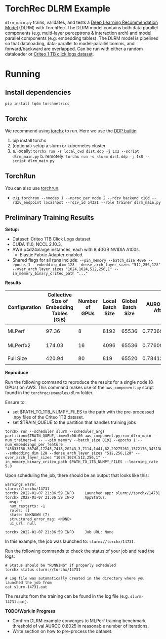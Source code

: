 # TorchRec DLRM Example

`dlrm_main.py` trains, validates, and tests a [Deep Learning Recommendation Model](https://arxiv.org/abs/1906.00091) (DLRM) with TorchRec. The DLRM model contains both data parallel components (e.g. multi-layer perceptrons & interaction arch) and model parallel components (e.g. embedding tables). The DLRM model is pipelined so that dataloading, data-parallel to model-parallel comms, and forward/backward are overlapped. Can be run with either a random dataloader or [Criteo 1 TB click logs dataset](https://ailab.criteo.com/download-criteo-1tb-click-logs-dataset/).

# Running

## Install dependencies
`pip install tqdm torchmetrics`

## Torchx
We recommend using [torchx](https://pytorch.org/torchx/main/quickstart.html) to run. Here we use the [DDP builtin](https://pytorch.org/torchx/main/components/distributed.html)

1. pip install torchx
2. (optional) setup a slurm or kubernetes cluster
3.
    a. locally: `torchx run -s local_cwd dist.ddp -j 1x2 --script dlrm_main.py`
    b. remotely: `torchx run -s slurm dist.ddp -j 1x8 --script dlrm_main.py`

## TorchRun
You can also use [torchrun](https://pytorch.org/docs/stable/elastic/run.html).
* e.g. `torchrun --nnodes 1 --nproc_per_node 2 --rdzv_backend c10d --rdzv_endpoint localhost --rdzv_id 54321 --role trainer dlrm_main.py`


## Preliminary Training Results

**Setup:**
* Dataset: Criteo 1TB Click Logs dataset
* CUDA 11.0, NCCL 2.10.3.
* AWS p4d24xlarge instances, each with 8 40GB NVIDIA A100s.
   *  Elastic Fabric Adapter enabled.
* Shared flags for all runs include: `--pin_memory --batch_size 4096 --epochs 1 --embedding_dim 128 --dense_arch_layer_sizes "512,256,128" --over_arch_layer_sizes "1024,1024,512,256,1" --in_memory_binary_criteo_path "..."`


**Results**

|Configuration|Collective Size of Embedding Tables (GiB)|Number of GPUs|Local Batch Size|Global Batch Size|AUROC over Val Set After 1 Epoch|AUROC Over Test Set After 1 Epoch|Train Records/Second|Time to Train 1 Epoch | Unique Flags |
--- | --- | --- | --- | --- | --- | --- | --- | --- | ---
|MLPerf|97.36|8|8192|65536|0.7736921906471252|0.7684569954872131|5497159.68 rec/s| 12m43s | `--batch_size 8192 --num_embeddings_per_feature "40000000,39060,17295,7424,20265,3,7122,1543,63,40000000,3067956,405282,10,2209,11938,155,4,976,14,40000000,40000000,40000000,590152,12973,108,36"` |
|MLPerfx2|174.03|16|4096|65536|0.7760998606681824|0.7706344723701477|2028339.2 rec/s| 34m:27s | `--batch_size 4096 --num_embeddings_per_feature "80000000,39060,17295,7424,20265,3,7122,1543,63,80000000,3067956,405282,10,2209,11938,155,4,976,14,80000000,40790948,80000000,590152,12973,108,36"` |
|Full Size|420.94|80|819|65520|0.7841252684593201|0.778694748878479| 459950.4 rec/s | 02h32m03s | `--batch_size 819 --num_embeddings_per_feature "227605432,39060,17295,7424,20265,3,7122,1543,63,130229467,3067956,405282,10,2209,11938,155,4,976,14,292775614,40790948,187188510,590152,12973,108,36"` |

**Reproduce**

Run the following command to reproduce the results for a single node (8 GPUs) on AWS. This command makes use of the `aws_component.py` script found in the `torchrec/examples/dlrm` folder.

Ensure to:
- set $PATH_TO_1TB_NUMPY_FILES to the path with the pre-processed .npy files of the Criteo 1TB dataset.
- set $TRAIN_QUEUE to the partition that handles training jobs

```
torchx run --scheduler slurm --scheduler_args partition=$TRAIN_QUEUE,time=5:00:00 aws_component.py:run_dlrm_main --num_trainers=8 -- --pin_memory --batch_size 8192 --epochs 1 --num_embeddings_per_feature "45833188,36746,17245,7413,20243,3,7114,1441,62,29275261,1572176,345138,10,2209,11267,128,4,974,14,48937457,11316796,40094537,452104,12606,104,35" --embedding_dim 128 --dense_arch_layer_sizes "512,256,128" --over_arch_layer_sizes "1024,1024,512,256,1" --in_memory_binary_criteo_path $PATH_TO_1TB_NUMPY_FILES --learning_rate 5.0
```
Upon scheduling the job, there should be an output that looks like this:

```
warnings.warn(
slurm://torchx/14731
torchx 2022-01-07 21:06:59 INFO     Launched app: slurm://torchx/14731
torchx 2022-01-07 21:06:59 INFO     AppStatus:
  msg: ''
  num_restarts: -1
  roles: []
  state: UNKNOWN (7)
  structured_error_msg: <NONE>
  ui_url: null

torchx 2022-01-07 21:06:59 INFO     Job URL: None
```

In this example, the job was launched to: `slurm://torchx/14731`.

Run the following commands to check the status of your job and read the logs:

```
# Status should be "RUNNING" if properly scheduled
torchx status slurm://torchx/14731

# Log file was automatically created in the directory where you launched the job from
cat slurm-14731.out

```

The results from the training can be found in the log file (e.g. `slurm-14731.out`).


**TODO/Work In Progress**
* Confirm DLRM example converges to MLPerf training benchmark threshold of val AUROC 0.8025 in reasonable number of iterations.
* Write section on how to pre-process the dataset.
